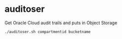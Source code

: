 # auditoser
Get Oracle Cloud audit trails and puts in Object Storage

```
./auditoser.sh compartmentid bucketname
```
